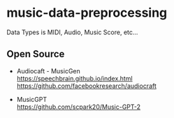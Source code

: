 # music-data-preprocessing
Data Types is MIDI, Audio, Music Score, etc...

Open Source
---
* Audiocaft - MusicGen  
  https://speechbrain.github.io/index.html  
  https://github.com/facebookresearch/audiocraft

* MusicGPT  
  https://github.com/scpark20/Music-GPT-2
